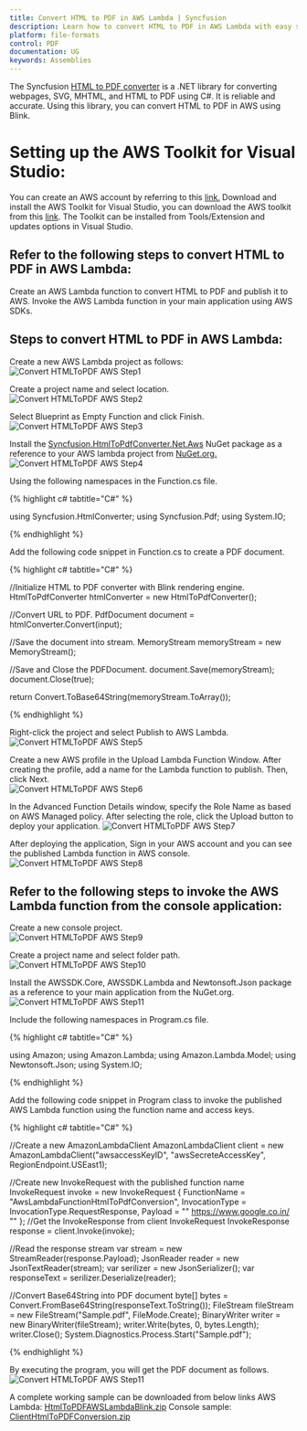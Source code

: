```yaml
---
title: Convert HTML to PDF in AWS Lambda | Syncfusion
description: Learn how to convert HTML to PDF in AWS Lambda with easy steps using Syncfusion .NET HTML converter library.
platform: file-formats
control: PDF
documentation: UG
keywords: Assemblies
---
```


The Syncfusion [HTML to PDF converter](https://www.syncfusion.com/pdf-framework/net/html-to-pdf) is a .NET library for converting webpages, SVG, MHTML, and HTML to PDF using C#. It is reliable and accurate. Using this library, you can convert HTML to PDF in AWS using Blink.

# Setting up the AWS Toolkit for Visual Studio:

You can create an AWS account by referring to this [link.](https://aws.amazon.com/) 
Download and install the AWS Toolkit for Visual Studio, you can download the AWS toolkit from this [link](https://aws.amazon.com/visualstudio/). The Toolkit can be installed from Tools/Extension and updates options in Visual Studio. 

## Refer to the following steps to convert HTML to PDF in AWS Lambda:

Create an AWS Lambda function to convert HTML to PDF and publish it to AWS.
Invoke the AWS Lambda function in your main application using AWS SDKs.

## Steps to convert HTML to PDF in AWS Lambda:

Create a new AWS Lambda project as follows:
![Convert HTMLToPDF AWS Step1](htmlconversion_images/AWS1.png) 
 
Create a project name and select location.
![Convert HTMLToPDF AWS Step2](htmlconversion_images/AWS2.png) 

Select Blueprint as Empty Function and click Finish.
![Convert HTMLToPDF AWS Step3](htmlconversion_images/AWS3.png) 

Install the [Syncfusion.HtmlToPdfConverter.Net.Aws](https://www.nuget.org/packages/Syncfusion.HtmlToPdfConverter.Net.Aws/) NuGet package as a reference to your AWS lambda project from [NuGet.org.](https://www.nuget.org/)
![Convert HTMLToPDF AWS Step4](htmlconversion_images/AWS4.png) 

Using the following namespaces in the Function.cs file.

{% highlight c# tabtitle="C#" %}

using Syncfusion.HtmlConverter;
using Syncfusion.Pdf;
using System.IO;

{% endhighlight %}

Add the following code snippet in Function.cs to create a PDF document.

{% highlight c# tabtitle="C#" %}

//Initialize HTML to PDF converter with Blink rendering engine.
HtmlToPdfConverter htmlConverter = new HtmlToPdfConverter();

//Convert URL to PDF.
PdfDocument document = htmlConverter.Convert(input);

//Save the document into stream.
MemoryStream memoryStream = new MemoryStream();

//Save and Close the PDFDocument.
document.Save(memoryStream);
document.Close(true);

return Convert.ToBase64String(memoryStream.ToArray());

{% endhighlight %}

Right-click the project and select Publish to AWS Lambda. 
![Convert HTMLToPDF AWS Step5](htmlconversion_images/AWS5.png)  

Create a new AWS profile in the Upload Lambda Function Window. After creating the profile, add a name for the Lambda function to publish. Then, click Next.   
![Convert HTMLToPDF AWS Step6](htmlconversion_images/AWS6.png)     

In the Advanced Function Details window, specify the Role Name as based on AWS Managed policy. After selecting the role, click the Upload button to deploy your application.
![Convert HTMLToPDF AWS Step7](htmlconversion_images/AWS7.png)   

After deploying the application, Sign in your AWS account and you can see the published Lambda function in AWS console. 
![Convert HTMLToPDF AWS Step8](htmlconversion_images/AWS8.png)

## Refer to the following steps to invoke the AWS Lambda function from the console application:

Create a new console project.  
![Convert HTMLToPDF AWS Step9](htmlconversion_images/AWS9.png)

Create a project name and select folder path. 
![Convert HTMLToPDF AWS Step10](htmlconversion_images/AWS10.png)   

Install the AWSSDK.Core, AWSSDK.Lambda and Newtonsoft.Json package as a reference to your main application from the NuGet.org.    
![Convert HTMLToPDF AWS Step11](htmlconversion_images/AWS11.png)  
 
Include the following namespaces in Program.cs file.

{% highlight c# tabtitle="C#" %}

using Amazon;
using Amazon.Lambda;
using Amazon.Lambda.Model;
using Newtonsoft.Json;
using System.IO;

{% endhighlight %}

Add the following code snippet in Program class to invoke the published AWS Lambda function using the function name and access keys.

{% highlight c# tabtitle="C#" %}

//Create a new AmazonLambdaClient
AmazonLambdaClient client = new AmazonLambdaClient("awsaccessKeyID", "awsSecreteAccessKey", RegionEndpoint.USEast1);

//Create new InvokeRequest with the published function name
InvokeRequest invoke = new InvokeRequest
{
  FunctionName = "AwsLambdaFunctionHtmlToPdfConversion",
  InvocationType = InvocationType.RequestResponse,
  Payload = "\" https://www.google.co.in/ \""
};
//Get the InvokeResponse from client InvokeRequest
InvokeResponse response = client.Invoke(invoke);

//Read the response stream
var stream = new StreamReader(response.Payload);
JsonReader reader = new JsonTextReader(stream);
var serilizer = new JsonSerializer();
var responseText = serilizer.Deserialize(reader);

//Convert Base64String into PDF document
byte[] bytes = Convert.FromBase64String(responseText.ToString());
FileStream fileStream = new FileStream("Sample.pdf", FileMode.Create);
BinaryWriter writer = new BinaryWriter(fileStream);
writer.Write(bytes, 0, bytes.Length);
writer.Close();
System.Diagnostics.Process.Start("Sample.pdf");

{% endhighlight %}
 
By executing the program, you will get the PDF document as follows. 
![Convert HTMLToPDF AWS Step11](htmlconversion_images/AWS12.png) 

A complete working sample can be downloaded from below links
AWS Lambda: [HtmlToPDFAWSLambdaBlink.zip](https://www.syncfusion.com/downloads/support/directtrac/general/ze/HtmlToPDFAWSLambdaBlink-1145438247)
Console sample: [ClientHtmlToPDFConversion.zip](https://www.syncfusion.com/downloads/support/directtrac/general/ze/ClientHtmlToPDFConversion-1236563355.zip)


